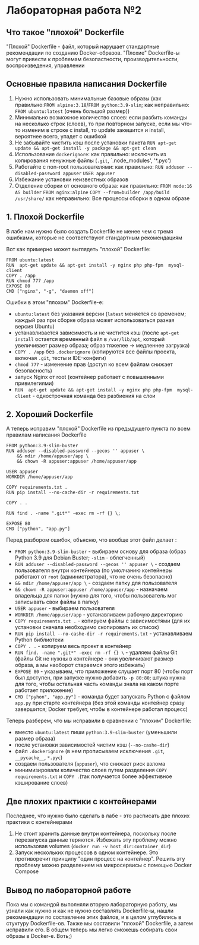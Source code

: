 # Лабораторная работа №2
## Что такое "плохой" Dockerfile

"Плохой" Dockerfile - файл, который нарушает стандартные рекомендации по созданию Docker-образов. "Плохие" Dockerfile-ы могут привести к проблемам безопастности, производительности, воспроизведения, управлении

## Основные правила написания Dockerfile

1. Нужно использовать минимальные базовые образы (как правильно:`FROM alpine:3.18`/`FROM python:3.9-slim`; как неправильно: `FROM ubuntu:latest` (очень большой размер))
2. Минимально возможное количество слоев: если разбить команды на несколько строк (слоев), то при повторном запуске, если мы что-то изменим в строке с install, то update закешится и install, вероятнее всего, упадет с ошибкой
3. Не забывайте чистить кэш после установки пакета
	`RUN apt-get update && apt-get install -y package && apt-get clean`
4. Использование `dockerignore`:
	как правильно: исключить из копирования ненужные файлы (`.git`, `.node_modules', '*.pyc')
5. Работайте с non-root пользователями:
   	как правильно: `RUN adduser --disabled-password appuser`
     `USER appuser`
6. Избежание установки неизвестных образов
7. Отделение сборки от основного образа:
   	как правильно: `FROM node:16 AS builder`
	  `FROM nginx:alpine`
	  `COPY --from=builder /app/build /usr/share/`
   как неправильно: Все процессы сборки в одном образе
## 1. Плохой Dockerfile

В лабе нам нужно было создать Dockerfile не менее чем с тремя ошибками, которые не соответствуют стандартным рекомендациям

Вот как примерно может выглядеть "плохой" Dockerfile:
```
FROM ubuntu:latest
RUN  apt-get update && apt-get install -y nginx php php-fpm  mysql-client
COPY . /app
RUN chmod 777 /app
EXPOSE 80
CMD ["nginx", "-g", "daemon off"]
```

Ошибки в этом "плохом" Dockerfile-е: 
- `ubuntu:latest` без указания версии (`latest` меняется со временем; каждый раз при сборке образа может использоваться разная версия Ubuntu)
- устанавливается зависимость и не чистится кэш (после `apt-get install` остается временный файл в `/var/lib/apt`, который увеличивает размер образа; образ тяжелее -> медленнее загрузка)
- `COPY . /app` без `.dockerignore` (копируются все файлы проекта, включая `.git`, тесты и IDE-конфиги)
- `chmod 777` - изменение прав (доступ ко всем файлам снижает безопасность)
- запуск Nginx от root (контейнер работает c повышенными привилегиями)
- `RUN  apt-get update && apt-get install -y nginx php php-fpm  mysql-client` - однострочная команда без разбиения на слои

## 2. Хороший Dockerfile

А теперь исправим "плохой" Dockerfile из предыдущего пункта по всем правилам написания Dockerfile

```
FROM python:3.9-slim-buster
RUN adduser --disabled-password --gecos '' appuser \
	&& mdir /home/appuser/app \
	&& chown -R appuser:appuser /home/appuser/app
	
USER appuser
WORKDIR /home/appuser/app

COPY requirements.txt .
RUN pip install --no-caсhe-dir -r requirements.txt

COPY . .

RUN find . -name ".git*" -exec rm -rf {} \;

EXPOSE 80
CMD ["python", "app.py"]
```

Перед разбором ошибок, объясню, что вообще этот файл делает :

- `FROM python:3.9-slim-buster` - выбираем основу для образа (образ Python 3.9 для Debian Buster; `-slim` - облегченный)
- `RUN adduser --disabled-password --gecos '' appuser \` - создаем пользователя внутри контейнера (по умолчанию контейнеры работают от `root` (администратора), что не очень безопасно)
- `&& mdir /home/appuser/app \` - создаем папку для пользователя
- `&& chown -R appuser:appuser /home/appuser/app` - назначаем владельца для папки (нужно для того, чтобы пользователь мог записывать свои файлы в папку)
- `USER appuser` - выбираем пользователя
- `WORKDIR /home/appuser/app` - устанавливаем рабочую директорию
- `COPY requirements.txt .` - копируем файлы с зависимостями (для их установки сначала необходимо скопировать их список)
- `RUN pip install --no-cashe-dir -r requirements.txt` - устанавливаем Python библиотеки
- `COPY . .` - копируем весь проект в контейнер 
- `RUN find. -name ".git*" -exec rm -rf {} \` - удаляем файлы Git (файлы Git не нужны в контейнере - они увеличивают размер образа, а мы наоборот стараемся этого избежать)
- `EXPOSE 80` - указываем, что приложение слушает порт 80 (чтобы порт был доступен, при запуске нужно добавить `-p 80:80`; штука нужна для того, чтобы остальная часть команды знала на каком порте работает приложение)
- `CMD ["pyhon", "app.py"]` - команда будет запускать Python с файлом `app.py` при старте контейнера (без этой команды контейнер сразу завершится; Docker требует, чтобы в контейнере работал процесс)

Теперь разберем, что мы исправили в сравнении с "плохим" Dockerfile:
- вместо `ubuntu:latest` пиши `python:3.9-slim-buster` (уменьшили размер образа)
- после установки зависимостей чистим кэш (`--no-cashe-dir`)
- файл `.dockerignore` (в нем прописываем исключения `.git`, `__pycache__`, `*.pyc`)
- создаем пользователя (`appuser`), что снижает риск взлома
- минимизировали количество слоев путем разделения `COPY requirements.txt` и `COPY .`(так получается более эффективное кэширование слоев)

## Две плохих практики с контейнерами

Последнее, что нужно было сделать в лабе - это расписать две плохих практики с контейнерами

1. Не стоит хранить данные внутри контейнера, поскольку после перезапуска данные теряются. Избежать эту проблему можно использовав volumes (`docker run -v host_dir:container_dir`)
2. Запуск нескольких процессов в одном контейнере. Это противоречит принципу "один процесс на контейнер". Решить эту проблему можно разделением на микросервисы с помощью Docker Compose

## Вывод по лабораторной работе

Пока мы с командой выполняли вторую лабораторную работу, мы узнали как нужно и как не нужно составлять Dockerfile-ы, нашли рекомендации по составление этих файлов, и в целом углубились в стуктуру Dockerfile-ов. Также мы составили "плохой" Dockerfile, а затем исправили его. В общем теперь мы легко сможешь собирать свои образы в Docker-е. Воть;)
